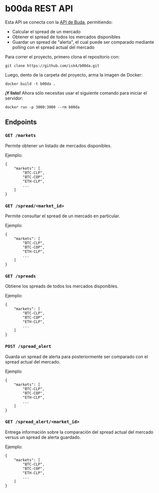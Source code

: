 # b00da REST API

Esta API se conecta con la [API de Buda](http://api.buda.com/), permitiendo:

* Calcular el spread de un mercado
* Obtener el spread de todos los mercados disponibles
* Guardar un spread de "alerta", el cual puede ser comparado mediante polling con el spread actual del mercado

Para correr el proyecto, primero clona el repositorio con:

    git clone https://github.com/isk4/b00da.git

Luego, dento de la carpeta del proyecto, arma la imagen de Docker:

    docker build -t b00da .

**¡Y listo!** Ahora sólo necesitas usar el siguiente comando para iniciar el servidor:

    docker run -p 3000:3000 --rm b00da

## Endpoints
### ``GET /markets``

Permite obtener un listado de mercados disponibles.

Ejemplo:

```
{
    "markets": [
        "BTC-CLP",
        "BTC-COP",
        "ETH-CLP",
        ...
    ]
}
```

### ``GET /spread/<market_id>``

Permite consultar el spread de un mercado en particular.

Ejemplo:

```
{
    "markets": [
        "BTC-CLP",
        "BTC-COP",
        "ETH-CLP",
        ...
    ]
}
```

### ``GET /spreads``

Obtiene los spreads de todos los mercados disponibles.

Ejemplo:

```
{
    "markets": [
        "BTC-CLP",
        "BTC-COP",
        "ETH-CLP",
        ...
    ]
}
```

### ``POST /spread_alert``

Guarda un spread de alerta para posteriormente ser comparado con el spread actual del mercado.

Ejemplo:

```
{
    "markets": [
        "BTC-CLP",
        "BTC-COP",
        "ETH-CLP",
        ...
    ]
}
```

### ``GET /spread_alert/<market_id>``

Entrega información sobre la comparación del spread actual del mercado versus un spread de alerta guardado.

Ejemplo:

```
{
    "markets": [
        "BTC-CLP",
        "BTC-COP",
        "ETH-CLP",
        ...
    ]
}
```
<!-- GET | /markets | Permite obtener un listado de mercados disponibles | tu
GET | /spread/<market_id> | Permite consultar el spread de un mercado en particular | tu
GET | /spreads | Obtiene los spreads de todos los mercados disponibles | tu
POST | /spread_alert | Guarda un spread de alerta para posteriormente ser comparado con el spread actual del mercado | tu
GET | /spread_alert/<market_id> | Entrega información sobre la comparación del spread actual del mercado versus un spread de alerta guardado | tu -->